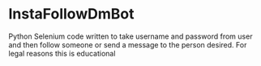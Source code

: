 # InstaFollowDmBot
Python Selenium code written to take username and password from user and then follow someone or send a message to the person desired.
For legal reasons this is educational
